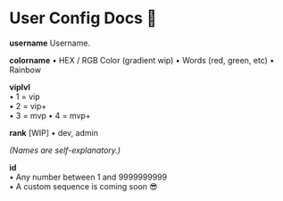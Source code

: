 # User Config Docs 🚀

**username**
Username.

**colorname**
• HEX / RGB Color (gradient wip)
• Words (red, green, etc)
• Rainbow 

**viplvl**  
• 1 = vip  
• 2 = vip+  
• 3 = mvp 
• 4 = mvp+ 

**rank** [WIP]
• dev, admin

*(Names are self-explanatory.)*

**id**  
• Any number between 1 and 9999999999  
• A custom sequence is coming soon 😎